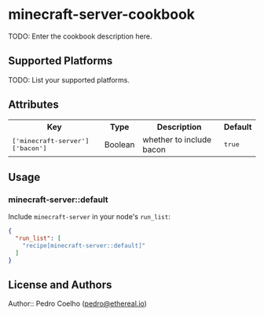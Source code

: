 # minecraft-server-cookbook

TODO: Enter the cookbook description here.

## Supported Platforms

TODO: List your supported platforms.

## Attributes

<table>
  <tr>
    <th>Key</th>
    <th>Type</th>
    <th>Description</th>
    <th>Default</th>
  </tr>
  <tr>
    <td><tt>['minecraft-server']['bacon']</tt></td>
    <td>Boolean</td>
    <td>whether to include bacon</td>
    <td><tt>true</tt></td>
  </tr>
</table>

## Usage

### minecraft-server::default

Include `minecraft-server` in your node's `run_list`:

```json
{
  "run_list": [
    "recipe[minecraft-server::default]"
  ]
}
```

## License and Authors

Author:: Pedro Coelho (<pedro@ethereal.io>)
